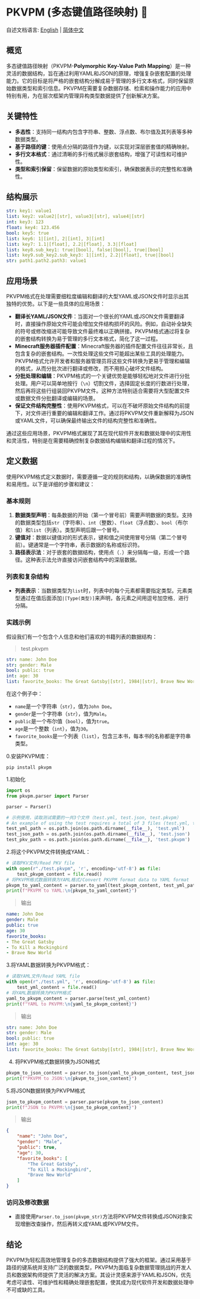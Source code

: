 # PKVPM (多态键值路径映射) 🚀

自述文档语言: [English](./README-EN.md) | [简体中文](./README.md)

## 概览

多态键值路径映射（PKVPM-**Polymorphic Key-Value Path Mapping**）是一种灵活的数据结构，旨在通过利用YAML和JSON的原理，增强复杂嵌套配置的处理能力。它的目标是将严格的嵌套结构分解成易于管理的多行文本格式，同时保留原始数据类型和索引信息。PKVPM在需要复杂数据存储、检索和操作能力的应用中特别有用，为在层次框架内管理异构类型数据提供了创新解决方案。

## 关键特性

* **多态性**：支持同一结构内包含字符串、整数、浮点数、布尔值及其列表等多种数据类型。
* **基于路径的键**：使用点分隔的路径作为键，以实现对深层嵌套值的精确映射。
* **多行文本格式**：通过清晰的多行格式展示嵌套结构，增强了可读性和可维护性。
* **类型和索引保留**：保留数据的原始类型和索引，确保数据表示的完整性和准确性。

## 结构展示

```yaml
str: key1: value1
list: key2: value2|[str], value3|[str], value4|[str]
int: key3: 123
float: key4: 123.456
bool: key5: true
list: key6: 1|[int], 2|[int], 3|[int]
list: key7: 1.1|[float], 2.2|[float], 3.3|[float]
list: key8.sub_key1: true|[bool], false|[bool], true|[bool]
list: key9.sub_key2.sub_key3: 1|[int], 2.2|[float], true|[bool]
str: path1.path2.path3: value1
```

## 应用场景

PKVPM格式在处理需要细粒度编辑和翻译的大型YAML或JSON文件时显示出其独特的优势。以下是一些具体的应用场景：

* **翻译长YAML/JSON文件**：当面对一个很长的YAML或JSON文件需要翻译时，直接操作原始文件可能会增加文件结构损坏的风险。例如，自动补全缺失的符号或修改缩进可能导致文件最终难以正确拼接。PKVPM格式通过将复杂的嵌套结构转换为易于管理的多行文本格式，简化了这一过程。
* **Minecraft服务器插件配置**：Minecraft服务器的插件配置文件往往非常长，且包含复杂的嵌套结构。一次性处理这些文件可能超出某些工具的处理能力。PKVPM格式允许开发者和服务器管理员将这些文件转换为更易于管理和编辑的格式，从而分批次进行翻译或修改，而不用担心破坏文件结构。
* **分批处理和编辑**：PKVPM格式的一个关键优势是能够轻松地对文件进行分批处理。用户可以简单地按行（`\n`）切割文件，选择固定长度的行数进行处理，然后再将这些行组装回PKVPM文件。这种方法特别适合需要将大型配置文件或数据文件分批翻译或编辑的场景。
* **保证文件结构完整性**：使用PKVPM格式，可以在不破坏原始文件结构的前提下，对文件进行重要的编辑和翻译工作。通过将PKVPM文件重新解释为JSON或YAML文件，可以确保最终输出文件的结构完整性和准确性。

通过这些应用场景，PKVPM格式展现了其在现代软件开发和数据处理中的实用性和灵活性，特别是在需要精确控制复杂数据结构编辑和翻译过程的情况下。

## 定义数据

使用PKVPM格式定义数据时，需要遵循一定的规则和结构，以确保数据的准确性和易用性。以下是详细的步骤和建议：

### 基本规则

1. **数据类型声明**：每条数据的开始（第一个冒号前）需要声明数据的类型。支持的数据类型包括`str`（字符串）、`int`（整数）、`float`（浮点数）、`bool`（布尔值）和`list`（列表）。类型声明后跟一个冒号。
2. **键值对**：数据以键值对的形式表示，键和值之间使用冒号分隔（第二个冒号前）。键通常是一个字符串，表示数据的名称或标识符。
3. **路径表示法**：对于嵌套的数据结构，使用点（`.`）来分隔每一级，形成一个路径。这种表示法允许直接访问嵌套结构中的深层数据。

### 列表和复杂结构

* **列表表示**：当数据类型为`list`时，列表中的每个元素都需要指定类型。元素类型通过在值后面添加`|[Type(类型)]`来声明，各元素之间用逗号加空格`, `进行分隔。

### 实践示例

假设我们有一个包含个人信息和他们喜欢的书籍列表的数据结构：

> test.pkvpm

```yaml
str: name: John Doe
str: gender: Male
bool: public: true
int: age: 30
list: favorite_books: The Great Gatsby|[str], 1984|[str], Brave New World|[str]
```

在这个例子中：

* `name`是一个字符串（`str`），值为`John Doe`。
* `gender`是一个字符串（`str`），值为`Male`。
* `public`是一个布尔值（`bool`），值为`true`。
* `age`是一个整数（`int`），值为`30`。
* `favorite_books`是一个列表（`list`），包含三本书，每本书的名称都是字符串类型。

0.安装PKVPM库：

`pip install pkvpm`

1.初始化

```python
import os
from pkvpm.parser import Parser

parser = Parser()

# 示例使用，读取测试需要的一共3个文件（test.yml, test.json, test.pkvpm）
# An example of using the test requires a total of 3 files (test.yml, test.json, test.pkvpm)
test_yml_path = os.path.join(os.path.dirname(__file__), 'test.yml')
test_json_path = os.path.join(os.path.dirname(__file__), 'test.json')
test_pkv_path = os.path.join(os.path.dirname(__file__), 'test.pkvpm')
```

2.将这个PKVPM文件转换成YAML：

```python
# 读取PKV文件/Read PKV file
with open(r"./test.pkvpm", 'r', encoding='utf-8') as file:
    test_pkvpm_content = file.read()
# 将PKVPM格式数据转换为YAML格式/Convert PKVPM format data to YAML format
pkvpm_to_yaml_content = parser.to_yaml(test_pkvpm_content, test_yml_path)
print(f"PKVPM to YAML:\n{pkvpm_to_yaml_content}")
```

> 输出

```yaml
name: John Doe
gender: Male
public: true
age: 30
favorite_books:
- The Great Gatsby
- To Kill a Mockingbird
- Brave New World
```

3.将YAML数据转换为PKVPM格式：

```python
# 读取YAML文件/Read YAML file
with open(r"./test.yml", 'r', encoding='utf-8') as file:
    test_yml_content = file.read()
# 将YAML数据转换为PKVPM格式
yaml_to_pkvpm_content = parser.parse(test_yml_content)
print(f"YAML to PKVPM:\n{yaml_to_pkvpm_content}")
```

> 输出

```yaml
str: name: John Doe
str: gender: Male
bool: public: true
int: age: 30
list: favorite_books: The Great Gatsby|[str], 1984|[str], Brave New World|[str]
```

4. 将PKVPM格式数据转换为JSON格式

```python
pkvpm_to_json_content = parser.to_json(yaml_to_pkvpm_content, test_json_path)
print(f"PKVPM to JSON:\n{pkvpm_to_json_content}")
```

5.将JSON数据转换为PKVPM格式

```python
json_to_pkvpm_content = parser.parse(pkvpm_to_json_content)
print(f"JSON to PKVPM:\n{json_to_pkvpm_content}")
```

> 输出

```json
{
    "name": "John Doe",
    "gender": "Male",
    "public": true,
    "age": 30,
    "favorite_books": [
        "The Great Gatsby",
        "To Kill a Mockingbird",
        "Brave New World"
    ]
}
```

### 访问及修改数据

* 直接使用`Parser.to_json(pkvpm_str)`方法将PKVPM文件转换成JSON对象实现增删改查操作，然后再转义成YAML或PKVPM文件。

## 结论

PKVPM为轻松高效地管理复杂的多态数据结构提供了强大的框架。通过采用基于路径的键系统并支持广泛的数据类型，PKVPM为面临复杂数据管理挑战的开发人员和数据架构师提供了灵活的解决方案。其设计灵感来源于YAML和JSON，优先考虑可读性、可维护性和精确处理嵌套配置，使其成为现代软件开发和数据处理中不可或缺的工具。
